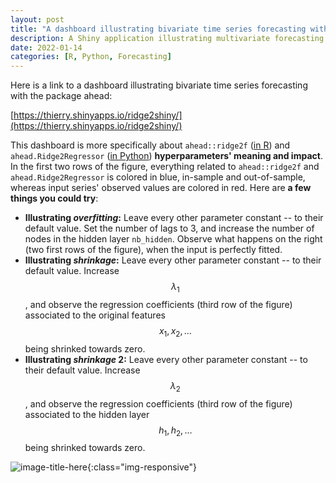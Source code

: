 ```yaml
---
layout: post
title: "A dashboard illustrating bivariate time series forecasting with `ahead`"
description: A Shiny application illustrating multivariate forecasting with ahead::ridge2f (in R) and ahead.Ridge2Regressor (in Python)
date: 2022-01-14
categories: [R, Python, Forecasting]
---
```


Here is a link to a dashboard illustrating bivariate time series forecasting with the package ahead:

[https://thierry.shinyapps.io/ridge2shiny/](https://thierry.shinyapps.io/ridge2shiny/)

This dashboard is more specifically about `ahead::ridge2f` ([in R](https://github.com/Techtonique/ahead)) and `ahead.Ridge2Regressor` ([in Python](https://github.com/Techtonique/ahead_python)) **hyperparameters' meaning and impact**. In the first two rows of the figure, everything related to `ahead::ridge2f` and `ahead.Ridge2Regressor` is colored in blue, in-sample and out-of-sample, whereas input series' observed values are colored in red. Here are **a few things you could try**: 

- **Illustrating _overfitting_:** Leave every other parameter constant -- to their default value. Set the number of lags to 3, and increase the number of nodes in the hidden layer `nb_hidden`. Observe what happens on the right (two first rows of the figure), when the input is perfectly fitted.
- **Illustrating _shrinkage_:** Leave every other parameter constant -- to their default value. Increase $$\lambda_1$$, and observe the regression coefficients (third row of the figure) associated to the original features $$x_1, x_2, \ldots$$ being shrinked towards zero.
- **Illustrating _shrinkage_ 2:** Leave every other parameter constant -- to their default value. Increase $$\lambda_2$$, and observe the regression coefficients (third row of the figure) associated to the hidden layer $$h_1, h_2, \ldots$$ being shrinked towards zero.  

![image-title-here]({{base}}/images/2022-01-14/2022-01-14-image1.png){:class="img-responsive"}



